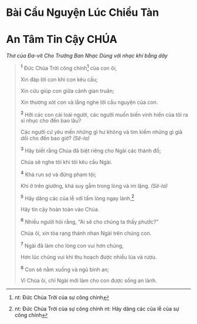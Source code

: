 # Bài Cầu Nguyện Lúc Chiều Tàn

# An Tâm Tin Cậy CHÚA

_Thơ của Ða-vít Cho Trưởng Ban Nhạc Dùng với nhạc khí bằng dây_

> <sup><b>1</b></sup> Ðức Chúa Trời công chính[^1-d9126a59-35ab-4e3f-a582-2be5ec215a6e] của con ôi,
>
> Xin đáp lời con khi con kêu cầu;
>
> Xin cứu giúp con giữa cảnh gian truân;
>
> Xin thương xót con và lắng nghe lời cầu nguyện của con.
>
> <sup><b>2</b></sup> Hỡi các con cái loài người, các người muốn biến vinh hiển của tôi ra sỉ nhục cho đến bao lâu?
>
> Các người cứ yêu mến những gì hư không và tìm kiếm những gì giả dối cho đến bao giờ? _(Sê-la)_
>
> <sup><b>3</b></sup> Hãy biết rằng Chúa đã biệt riêng cho Ngài các thánh đồ;
>
> Chúa sẽ nghe tôi khi tôi kêu cầu Ngài.
>
> <sup><b>4</b></sup> Khá run sợ và đừng phạm tội;
>
> Khi ở trên giường, khá suy gẫm trong lòng và im lặng. _(Sê-la)_
>
> <sup><b>5</b></sup> Hãy dâng các của lễ với tấm lòng ngay lành,[^2-d9126a59-35ab-4e3f-a582-2be5ec215a6e]
>
> Hãy tin cậy hoàn toàn vào Chúa.
>
> <sup><b>6</b></sup> Nhiều người hỏi rằng, “Ai sẽ cho chúng ta thấy phước?”
>
> Chúa ôi, xin tỏa rạng thánh nhan Ngài trên chúng con.
>
> <sup><b>7</b></sup> Ngài đã làm cho lòng con vui hơn chúng,
>
> Hơn lúc chúng vui khi thu hoạch được nhiều lúa và rượu.
>
> <sup><b>8</b></sup> Con sẽ nằm xuống và ngủ bình an;
>
> Vì Chúa ôi, chỉ Ngài mới làm cho con được sống an lành.

[^1-d9126a59-35ab-4e3f-a582-2be5ec215a6e]: nt: Đức Chúa Trời của sự công chính

[^2-d9126a59-35ab-4e3f-a582-2be5ec215a6e]: nt: Đức Chúa Trời của sự công chính nt: Hãy dâng các của lễ của sự công chính
